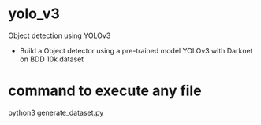 # yolo_v3
Object detection using YOLOv3

 - Build a Object detector using a pre-trained model YOLOv3 with Darknet on BDD 10k dataset


 # command to execute any file 
 python3 generate_dataset.py
 